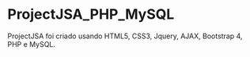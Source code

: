 # ProjectJSA_PHP_MySQL
ProjectJSA foi criado usando HTML5, CSS3, Jquery, AJAX, Bootstrap 4, PHP e MySQL.
